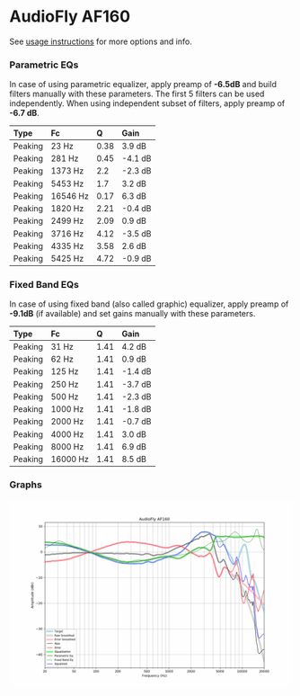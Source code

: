 # AudioFly AF160
See [usage instructions](https://github.com/jaakkopasanen/AutoEq#usage) for more options and info.

### Parametric EQs
In case of using parametric equalizer, apply preamp of **-6.5dB** and build filters manually
with these parameters. The first 5 filters can be used independently.
When using independent subset of filters, apply preamp of **-6.7 dB**.

| Type    | Fc       |    Q | Gain    |
|:--------|:---------|:-----|:--------|
| Peaking | 23 Hz    | 0.38 | 3.9 dB  |
| Peaking | 281 Hz   | 0.45 | -4.1 dB |
| Peaking | 1373 Hz  | 2.2  | -2.3 dB |
| Peaking | 5453 Hz  | 1.7  | 3.2 dB  |
| Peaking | 16546 Hz | 0.17 | 6.3 dB  |
| Peaking | 1820 Hz  | 2.21 | -0.4 dB |
| Peaking | 2499 Hz  | 2.09 | 0.9 dB  |
| Peaking | 3716 Hz  | 4.12 | -3.5 dB |
| Peaking | 4335 Hz  | 3.58 | 2.6 dB  |
| Peaking | 5425 Hz  | 4.72 | -0.9 dB |

### Fixed Band EQs
In case of using fixed band (also called graphic) equalizer, apply preamp of **-9.1dB**
(if available) and set gains manually with these parameters.

| Type    | Fc       |    Q | Gain    |
|:--------|:---------|:-----|:--------|
| Peaking | 31 Hz    | 1.41 | 4.2 dB  |
| Peaking | 62 Hz    | 1.41 | 0.9 dB  |
| Peaking | 125 Hz   | 1.41 | -1.4 dB |
| Peaking | 250 Hz   | 1.41 | -3.7 dB |
| Peaking | 500 Hz   | 1.41 | -2.3 dB |
| Peaking | 1000 Hz  | 1.41 | -1.8 dB |
| Peaking | 2000 Hz  | 1.41 | -0.7 dB |
| Peaking | 4000 Hz  | 1.41 | 3.0 dB  |
| Peaking | 8000 Hz  | 1.41 | 6.9 dB  |
| Peaking | 16000 Hz | 1.41 | 8.5 dB  |

### Graphs
![](./AudioFly%20AF160.png)